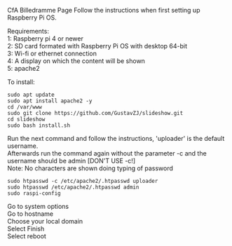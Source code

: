 CfA Billedramme Page
Follow the instructions when first setting up Raspberry Pi OS.

Requirements:<br>
1: Raspberry pi 4 or newer<br>
2: SD card formated with Raspberry Pi OS with desktop 64-bit<br>
3: Wi-fi or ethernet connection<br>
4: A display on which the content will be shown<br>
5: apache2

To install:
```
sudo apt update
sudo apt install apache2 -y
cd /var/www
sudo git clone https://github.com/GustavZJ/slideshow.git
cd slideshow
sudo bash install.sh
```
Run the next command and follow the instructions, 'uploader' is the default username. <br>
Afterwards run the command again without the parameter -c and the username should be admin [DON'T USE -c!]<br>
Note: No characters are shown doing typing of password
```
sudo htpasswd -c /etc/apache2/.htpasswd uploader
sudo htpasswd /etc/apache2/.htpasswd admin
sudo raspi-config
```
Go to system options<br>
Go to hostname<br>
Choose your local domain<br>
Select Finish<br>
Select reboot<br>
